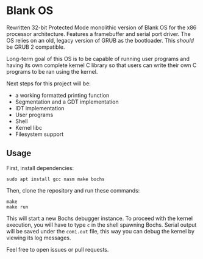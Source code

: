 # Blank OS

Rewritten 32-bit Protected Mode monolithic version of Blank OS for the x86 processor architecture. Features a framebuffer and serial port driver. The OS relies on an old, legacy version of GRUB as the bootloader. This *should* be GRUB 2 compatible.

Long-term goal of this OS is to be capable of running user programs and having its own complete kernel C library so that users can write their own C programs to be ran using the kernel.

Next steps for this project will be:
- a working formatted printing function
- Segmentation and a GDT implementation
- IDT implementation
- User programs
- Shell
- Kernel libc
- Filesystem support

## Usage

First, install dependencies:
```
sudo apt install gcc nasm make bochs
```

Then, clone the repository and run these commands:
```
make
make run
```
This will start a new Bochs debugger instance. To proceed with the kernel execution, you will have to type `c` in the shell spawning Bochs. Serial output will be saved under the `com1.out` file, this way you can debug the kernel by viewing its log messages. 

Feel free to open issues or pull requests.
